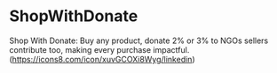 # ShopWithDonate
Shop With Donate: Buy any product, donate 2% or 3% to NGOs sellers contribute too, making every purchase impactful.
(https://icons8.com/icon/xuvGCOXi8Wyg/linkedin)
